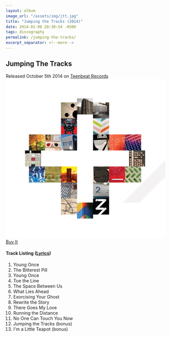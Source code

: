 ```yaml
---
layout: album
image_url: "/assets/img/jtt.jpg"
title: "Jumping the Tracks (2014)"
date: 2014-01-06 20:30:54 -0500
tags: discography
permalink: /jumping-the-tracks/
excerpt_separator: <!--more-->
---
```


<!--more-->

## Jumping The Tracks

<div id="release-info">
    Released October 5th 2014 on <a href="https://teenbeat.net">Teenbeat Records</a>
</div>

<div id="container">
    <div id="release-container">
        <div id="artwork">
            <a href="/assets/img/jtt.jpg" alt="Full res version"><img src="/assets/img/jtt.jpg"/></a>
            <div id="buy-album-btn">
                <div class="button-sm">
                    <a href="/store/#jumping-the-tracks-vinyl">Buy It</a>
                </div>
            </div>
        </div>
        <div id="tracklist">
            <h4>Track Listing (<a href="/lyrics/#jumping-the-tracks-album">Lyrics</a>)</h4>
            <ol>
                <li>Young Once</li>
                <li>The Bitterest Pill</li>
                <li>Young Once</li>
                <li>Toe the Line</li>
                <li>The Space Between Us</li>
                <li>What Lies Ahead</li>
                <li>Exorcising Your Ghost</li>
                <li>Rewrite the Story</li>
                <li>There Goes My Love</li>
                <li>Running the Distance</li>
                <li>No One Can Touch You Now</li>
                <li>Jumping the Tracks (bonus)</li>
                <li>I'm a Little Teapot (bonus)</li>
            </ol>
        </div>
    </div>
</div>
